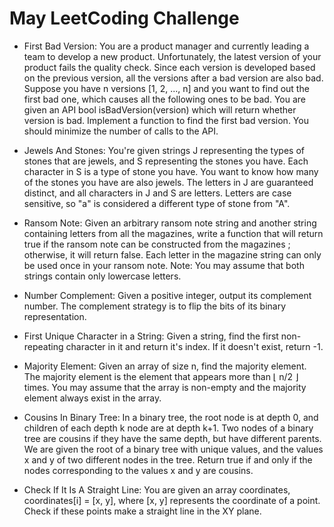 # May LeetCoding Challenge

- First Bad Version: You are a product manager and currently leading a team to develop a new product. Unfortunately, the latest version of your product fails the quality check. Since each version is developed based on the previous version, all the versions after a bad version are also bad. Suppose you have n versions [1, 2, ..., n] and you want to find out the first bad one, which causes all the following ones to be bad. You are given an API bool isBadVersion(version) which will return whether version is bad. Implement a function to find the first bad version. You should minimize the number of calls to the API.

- Jewels And Stones: You're given strings J representing the types of stones that are jewels, and S representing the stones you have.  Each character in S is a type of stone you have.  You want to know how many of the stones you have are also jewels. The letters in J are guaranteed distinct, and all characters in J and S are letters. Letters are case sensitive, so "a" is considered a different type of stone from "A".

- Ransom Note: Given an arbitrary ransom note string and another string containing letters from all the magazines, write a function that will return true if the ransom note can be constructed from the magazines ; otherwise, it will return false. Each letter in the magazine string can only be used once in your ransom note.
Note:
You may assume that both strings contain only lowercase letters.

- Number Complement: Given a positive integer, output its complement number. The complement strategy is to flip the bits of its binary representation.

- First Unique Character in a String: Given a string, find the first non-repeating character in it and return it's index. If it doesn't exist, return -1.

- Majority Element: Given an array of size n, find the majority element. The majority element is the element that appears more than ⌊ n/2 ⌋ times. You may assume that the array is non-empty and the majority element always exist in the array.

- Cousins In Binary Tree: In a binary tree, the root node is at depth 0, and children of each depth k node are at depth k+1. Two nodes of a binary tree are cousins if they have the same depth, but have different parents. We are given the root of a binary tree with unique values, and the values x and y of two different nodes in the tree. Return true if and only if the nodes corresponding to the values x and y are cousins.

- Check If It Is A Straight Line: You are given an array coordinates, coordinates[i] = [x, y], where [x, y] represents the coordinate of a point. Check if these points make a straight line in the XY plane.